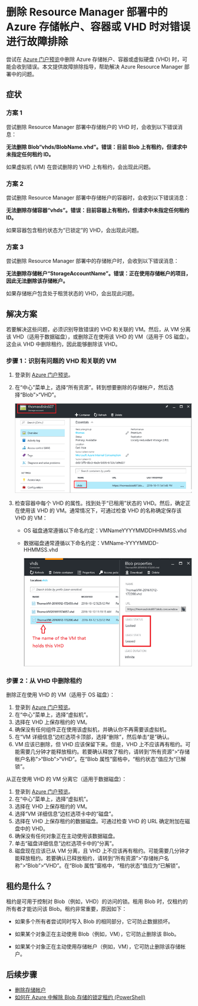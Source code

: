 <properties
    pageTitle="删除 Resource Manager 部署中的 Azure 存储帐户、容器或 VHD 时对错误进行故障排除 | Azure"
    description="删除 Resource Manager 部署中的 Azure 存储帐户、容器或 VHD 时对错误进行故障排除"
    services="storage"
    documentationcenter=""
    author="genlin"
    manager="felixwu"
    editor="na"
    tags="storage" />
<tags
    ms.assetid="17403aa1-fe8d-45ec-bc33-2c0b61126286"
    ms.service="storage"
    ms.workload="na"
    ms.tgt_pltfrm="na"
    ms.devlang="na"
    ms.topic="article"
    ms.date="02/07/2017"
    wacn.date="03/20/2017"
    ms.author="genli" />  


# 删除 Resource Manager 部署中的 Azure 存储帐户、容器或 VHD 时对错误进行故障排除

尝试在 [Azure 门户预览](https://portal.azure.cn)中删除 Azure 存储帐户、容器或虚拟硬盘 (VHD) 时，可能会收到错误。本文提供故障排除指导，帮助解决 Azure Resource Manager 部署中的问题。


## 症状

### 方案 1

尝试删除 Resource Manager 部署中存储帐户的 VHD 时，会收到以下错误消息：

**无法删除 Blob“vhds/BlobName.vhd”。错误：目前 Blob 上有租约，但请求中未指定任何租约 ID。**

如果虚拟机 (VM) 在尝试删除的 VHD 上有租约，会出现此问题。

### 方案 2

尝试删除 Resource Manager 部署中存储帐户的容器时，会收到以下错误消息：

**无法删除存储容器“vhds”。错误：目前容器上有租约，但请求中未指定任何租约 ID。**

如果容器包含租约状态为“已锁定”的 VHD，会出现此问题。

### 方案 3

尝试删除 Resource Manager 部署中的存储帐户时，会收到以下错误消息：

**无法删除存储帐户“StorageAccountName”。错误：正在使用存储帐户的项目，因此无法删除该存储帐户。**

如果存储帐户包含处于租赁状态的 VHD，会出现此问题。

## 解决方案
若要解决这些问题，必须识别导致错误的 VHD 和关联的 VM。然后，从 VM 分离该 VHD（适用于数据磁盘），或删除正在使用该 VHD 的 VM（适用于 OS 磁盘）。这会从 VHD 中删除租约，因此能够删除该 VHD。

### 步骤 1：识别有问题的 VHD 和关联的 VM


1. 登录到 [Azure 门户预览](https://portal.azure.cn)。
2. 在“中心”菜单上，选择“所有资源”。转到想要删除的存储帐户，然后选择“Blob”>“VHD”。

    ![门户的屏幕截图，突出显示了存储帐户和“vhd”容器](./media/storage-resource-manager-cannot-delete-storage-account-container-vhd/opencontainer.png)  

3. 检查容器中每个 VHD 的属性。找到处于“已租用”状态的 VHD。然后，确定正在使用该 VHD 的 VM。通常情况下，可通过检查 VHD 的名称确定保存该 VHD 的 VM：

   * OS 磁盘通常遵循以下命名约定：VMNameYYYYMMDDHHMMSS.vhd
   * 数据磁盘通常遵循以下命名约定：VMName-YYYYMMDD-HHMMSS.vhd

     ![门户中容器信息的屏幕截图，突出显示了 VM 的名称、租约状态“已锁定”、租赁状态“已出租”](./media/storage-resource-manager-cannot-delete-storage-account-container-vhd/locatevm.png)  


### 步骤 2：从 VHD 中删除租约

删除正在使用 VHD 的 VM（适用于 OS 磁盘）：

1. 登录到 [Azure 门户预览](https://portal.azure.cn)。
2. 在“中心”菜单上，选择“虚拟机”。
3. 选择在 VHD 上保存租约的 VM。
4. 确保没有任何组件正在使用该虚拟机，并确认你不再需要该虚拟机。
5. 在“VM 详细信息”边栏选项卡顶部，选择“删除”，然后单击“是”确认。
6. VM 应该已删除，但 VHD 应该保留下来。但是，VHD 上不应该再有租约。可能需要几分钟才能释放租约。若要确认释放了租约，请转到“所有资源”>“存储帐户名称”>“Blob”>“VHD”。在“Blob 属性”窗格中，“租约状态”值应为“已解锁”。

从正在使用 VHD 的 VM 分离它（适用于数据磁盘）：

1. 登录到 [Azure 门户预览](https://portal.azure.cn)。
2. 在“中心”菜单上，选择“虚拟机”。
3. 选择在 VHD 上保存租约的 VM。
4. 选择“VM 详细信息”边栏选项卡中的“磁盘”。
5. 选择在 VHD 上保存租约的数据磁盘。可通过检查 VHD 的 URL 确定附加在磁盘中的 VHD。
6. 确保没有任何对象正在主动使用该数据磁盘。
7. 单击“磁盘详细信息”边栏选项卡中的“分离”。
8. 磁盘现在应该已从 VM 分离，且 VHD 上不应该再有租约。可能需要几分钟才能释放租约。若要确认已释放租约，请转到“所有资源”>“存储帐户名称”>“Blob”>“VHD”。在“Blob 属性”窗格中，“租约状态”值应为“已解锁”。

## 租约是什么？

租约是可用于控制对 Blob（例如，VHD）的访问的锁。租用 Blob 时，仅租约的所有者才能访问该 Blob。租约非常重要，原因如下：

-	如果多个所有者尝试同时写入 Blob 的相同部分，它可防止数据损坏。

-	如果某个对象正在主动使用 Blob（例如，VM），它可防止删除该 Blob。

-	如果某个对象正在主动使用存储帐户（例如，VM），它可防止删除该存储帐户。



## 后续步骤

- [删除存储帐户](/documentation/articles/storage-create-storage-account/#delete-a-storage-account)
- [如何在 Azure 中解除 Blob 存储的锁定租约 (PowerShell)](https://gallery.technet.microsoft.com/scriptcenter/How-to-break-the-locked-c2cd6492)

<!---HONumber=Mooncake_0313_2017-->